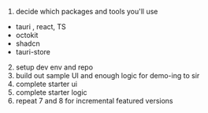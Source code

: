 1. decide which packages and tools you'll use

- tauri , react, TS
- octokit
- shadcn
- tauri-store

2. setup dev env and repo
3. build out sample UI and enough logic for demo-ing to sir
4. complete starter ui
5. complete starter logic
6. repeat 7 and 8 for incremental featured versions
